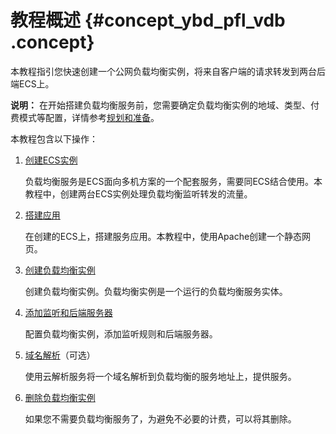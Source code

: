 # 教程概述 {#concept_ybd_pfl_vdb .concept}

本教程指引您快速创建一个公网负载均衡实例，将来自客户端的请求转发到两台后端ECS上。

**说明：** 在开始搭建负载均衡服务前，您需要确定负载均衡实例的地域、类型、付费模式等配置，详情参考[规划和准备](cn.zh-CN/快速入门/规划和准备.md#)。

本教程包含以下操作：

1.  [创建ECS实例](cn.zh-CN/快速入门/创建ECS实例.md#)

    负载均衡服务是ECS面向多机方案的一个配套服务，需要同ECS结合使用。本教程中，创建两台ECS实例处理负载均衡监听转发的流量。

2.  [搭建应用](cn.zh-CN/快速入门/创建静态网页.md#)

    在创建的ECS上，搭建服务应用。本教程中，使用Apache创建一个静态网页。

3.  [创建负载均衡实例](cn.zh-CN/快速入门/创建负载均衡实例.md#)

    创建负载均衡实例。负载均衡实例是一个运行的负载均衡服务实体。

4.  [添加监听和后端服务器](cn.zh-CN/快速入门/配置负载均衡实例.md#)

    配置负载均衡实例，添加监听规则和后端服务器。

5.  [域名解析](cn.zh-CN/快速入门/域名解析.md#)（可选）

    使用云解析服务将一个域名解析到负载均衡的服务地址上，提供服务。

6.  [删除负载均衡实例](cn.zh-CN/快速入门/删除负载均衡实例.md#)

    如果您不需要负载均衡服务了，为避免不必要的计费，可以将其删除。


